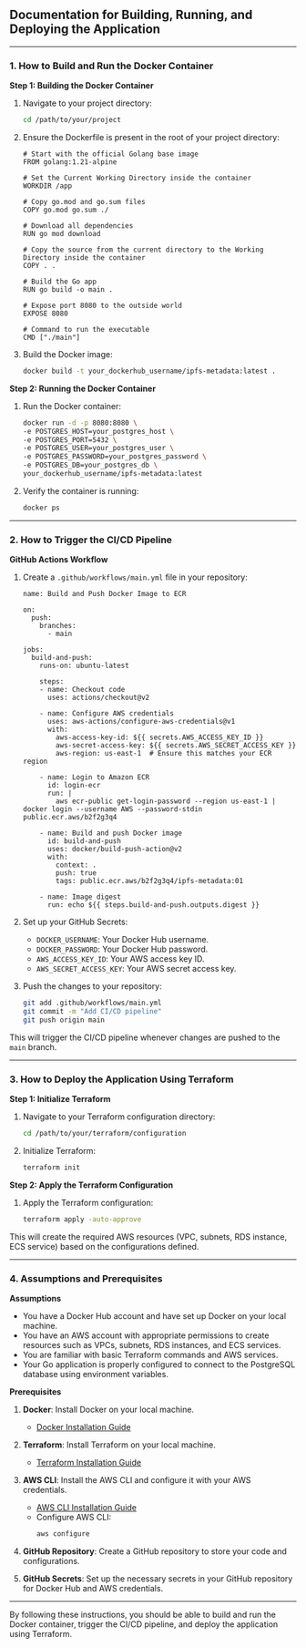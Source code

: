 

## Documentation for Building, Running, and Deploying the Application
---

### 1. How to Build and Run the Docker Container

**Step 1: Building the Docker Container**

1. Navigate to your project directory:
   ```bash
   cd /path/to/your/project
   ```

2. Ensure the Dockerfile is present in the root of your project directory:

   ```
   # Start with the official Golang base image
   FROM golang:1.21-alpine

   # Set the Current Working Directory inside the container
   WORKDIR /app

   # Copy go.mod and go.sum files
   COPY go.mod go.sum ./

   # Download all dependencies
   RUN go mod download

   # Copy the source from the current directory to the Working Directory inside the container
   COPY . .

   # Build the Go app
   RUN go build -o main .

   # Expose port 8080 to the outside world
   EXPOSE 8080

   # Command to run the executable
   CMD ["./main"]
   ```

3. Build the Docker image:
   ```bash
   docker build -t your_dockerhub_username/ipfs-metadata:latest .
   ```

**Step 2: Running the Docker Container**

1. Run the Docker container:
   ```bash
   docker run -d -p 8080:8080 \
   -e POSTGRES_HOST=your_postgres_host \
   -e POSTGRES_PORT=5432 \
   -e POSTGRES_USER=your_postgres_user \
   -e POSTGRES_PASSWORD=your_postgres_password \
   -e POSTGRES_DB=your_postgres_db \
   your_dockerhub_username/ipfs-metadata:latest
   ```

2. Verify the container is running:
   ```bash
   docker ps
   ```

---

### 2. How to Trigger the CI/CD Pipeline

**GitHub Actions Workflow**

1. Create a `.github/workflows/main.yml` file in your repository:

   ```
   name: Build and Push Docker Image to ECR

   on:
     push:
       branches:
         - main

   jobs:
     build-and-push:
       runs-on: ubuntu-latest

       steps:
       - name: Checkout code
         uses: actions/checkout@v2

       - name: Configure AWS credentials
         uses: aws-actions/configure-aws-credentials@v1
         with:
           aws-access-key-id: ${{ secrets.AWS_ACCESS_KEY_ID }}
           aws-secret-access-key: ${{ secrets.AWS_SECRET_ACCESS_KEY }}
           aws-region: us-east-1  # Ensure this matches your ECR region

       - name: Login to Amazon ECR
         id: login-ecr
         run: |
           aws ecr-public get-login-password --region us-east-1 | docker login --username AWS --password-stdin public.ecr.aws/b2f2g3q4

       - name: Build and push Docker image
         id: build-and-push
         uses: docker/build-push-action@v2
         with:
           context: .
           push: true
           tags: public.ecr.aws/b2f2g3q4/ipfs-metadata:01

       - name: Image digest
         run: echo ${{ steps.build-and-push.outputs.digest }}
   ```

2. Set up your GitHub Secrets:
   - `DOCKER_USERNAME`: Your Docker Hub username.
   - `DOCKER_PASSWORD`: Your Docker Hub password.
   - `AWS_ACCESS_KEY_ID`: Your AWS access key ID.
   - `AWS_SECRET_ACCESS_KEY`: Your AWS secret access key.

3. Push the changes to your repository:
   ```bash
   git add .github/workflows/main.yml
   git commit -m "Add CI/CD pipeline"
   git push origin main
   ```

This will trigger the CI/CD pipeline whenever changes are pushed to the `main` branch.

---

### 3. How to Deploy the Application Using Terraform

**Step 1: Initialize Terraform**

1. Navigate to your Terraform configuration directory:
   ```bash
   cd /path/to/your/terraform/configuration
   ```

2. Initialize Terraform:
   ```bash
   terraform init
   ```

**Step 2: Apply the Terraform Configuration**

1. Apply the Terraform configuration:
   ```bash
   terraform apply -auto-approve
   ```

This will create the required AWS resources (VPC, subnets, RDS instance, ECS service) based on the configurations defined.

---

### 4. Assumptions and Prerequisites

**Assumptions**

- You have a Docker Hub account and have set up Docker on your local machine.
- You have an AWS account with appropriate permissions to create resources such as VPCs, subnets, RDS instances, and ECS services.
- You are familiar with basic Terraform commands and AWS services.
- Your Go application is properly configured to connect to the PostgreSQL database using environment variables.

**Prerequisites**

1. **Docker**: Install Docker on your local machine.
   - [Docker Installation Guide](https://docs.docker.com/get-docker/)

2. **Terraform**: Install Terraform on your local machine.
   - [Terraform Installation Guide](https://learn.hashicorp.com/tutorials/terraform/install-cli)

3. **AWS CLI**: Install the AWS CLI and configure it with your AWS credentials.
   - [AWS CLI Installation Guide](https://docs.aws.amazon.com/cli/latest/userguide/install-cliv2.html)
   - Configure AWS CLI:
     ```bash
     aws configure
     ```

4. **GitHub Repository**: Create a GitHub repository to store your code and configurations.

5. **GitHub Secrets**: Set up the necessary secrets in your GitHub repository for Docker Hub and AWS credentials.

---

By following these instructions, you should be able to build and run the Docker container, trigger the CI/CD pipeline, and deploy the application using Terraform. 
